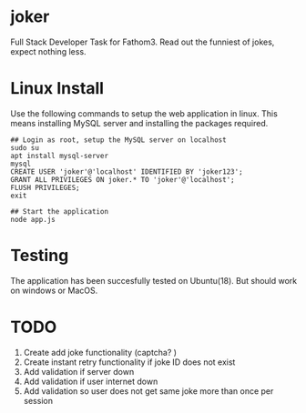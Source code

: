 # joker
Full Stack Developer Task for Fathom3. Read out the funniest of jokes, expect nothing less. 

# Linux Install
Use the following commands to setup the web application in linux. This means installing MySQL server and installing the packages required. 

```
## Login as root, setup the MySQL server on localhost
sudo su
apt install mysql-server
mysql
CREATE USER 'joker'@'localhost' IDENTIFIED BY 'joker123';
GRANT ALL PRIVILEGES ON joker.* TO 'joker'@'localhost';
FLUSH PRIVILEGES;
exit

## Start the application
node app.js
```

# Testing
The application has been succesfully tested on Ubuntu(18). But should work on windows or MacOS. 

# TODO
 1. Create add joke functionality (captcha? )
 2. Create instant retry functionality if joke ID does not exist
 3. Add validation if server down
 4. Add validation if user internet down
 5. Add validation so user does not get same joke more than once per session
 


